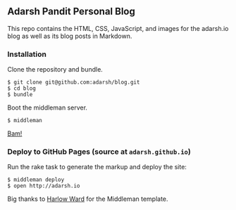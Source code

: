 ## Adarsh Pandit Personal Blog

This repo contains the HTML, CSS, JavaScript, and images for the adarsh.io
blog as well as its blog posts in Markdown.

### Installation

Clone the repository and bundle.

    $ git clone git@github.com:adarsh/blog.git
    $ cd blog
    $ bundle

Boot the middleman server.

    $ middleman

[Bam!](http://0.0.0.0:4567)


### Deploy to GitHub Pages (source at `adarsh.github.io`)

Run the rake task to generate the markup and deploy the site:

    $ middleman deploy
    $ open http://adarsh.io

Big thanks to [Harlow Ward](https://github.com/harlow) for the Middleman template.
